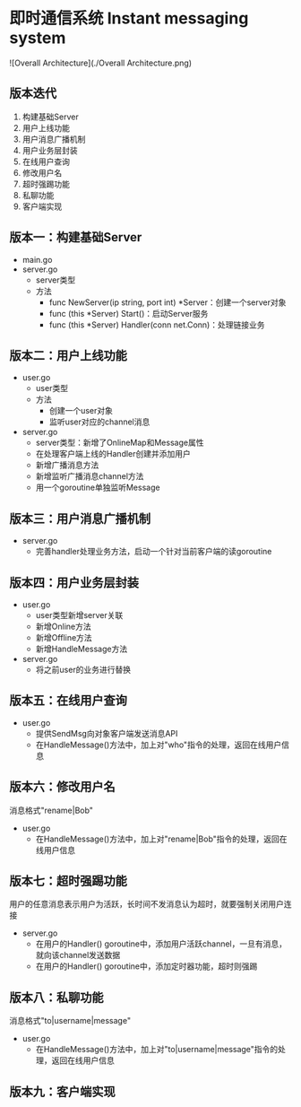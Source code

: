 # 即时通信系统 Instant messaging system

![Overall Architecture](./Overall Architecture.png)

## 版本迭代

1. 构建基础Server
2. 用户上线功能
3. 用户消息广播机制
4. 用户业务层封装
5. 在线用户查询
6. 修改用户名
7. 超时强踢功能
8. 私聊功能
9. 客户端实现

## 版本一：构建基础Server

- main.go
- server.go
  - server类型
  - 方法
    - func NewServer(ip string, port int) *Server：创建一个server对象
    - func (this *Server) Start()：启动Server服务
    - func (this *Server) Handler(conn net.Conn)：处理链接业务

## 版本二：用户上线功能

- user.go
  - user类型
  - 方法
    - 创建一个user对象
    - 监听user对应的channel消息
- server.go
  - server类型：新增了OnlineMap和Message属性
  - 在处理客户端上线的Handler创建并添加用户
  - 新增广播消息方法
  - 新增监听广播消息channel方法
  - 用一个goroutine单独监听Message

## 版本三：用户消息广播机制

- server.go
  - 完善handler处理业务方法，启动一个针对当前客户端的读goroutine

## 版本四：用户业务层封装

- user.go
  - user类型新增server关联
  - 新增Online方法
  - 新增Offline方法
  - 新增HandleMessage方法
- server.go
  - 将之前user的业务进行替换

## 版本五：在线用户查询

- user.go
  - 提供SendMsg向对象客户端发送消息API
  - 在HandleMessage()方法中，加上对"who"指令的处理，返回在线用户信息

## 版本六：修改用户名

消息格式"rename|Bob"

- user.go
  - 在HandleMessage()方法中，加上对"rename|Bob"指令的处理，返回在线用户信息

## 版本七：超时强踢功能

用户的任意消息表示用户为活跃，长时间不发消息认为超时，就要强制关闭用户连接

- server.go
  - 在用户的Handler() goroutine中，添加用户活跃channel，一旦有消息，就向该channel发送数据
  - 在用户的Handler() goroutine中，添加定时器功能，超时则强踢

## 版本八：私聊功能

消息格式"to|username|message"

- user.go
  - 在HandleMessage()方法中，加上对"to|username|message"指令的处理，返回在线用户信息

## 版本九：客户端实现

